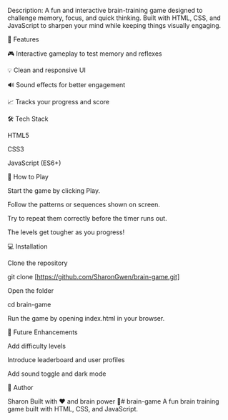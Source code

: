 Description:
A fun and interactive brain-training game designed to challenge memory, focus, and quick thinking. Built with HTML, CSS, and JavaScript to sharpen your mind while keeping things visually engaging.

🚀 Features

🎮 Interactive gameplay to test memory and reflexes

💡 Clean and responsive UI

🔊 Sound effects for better engagement

📈 Tracks your progress and score

🛠️ Tech Stack

HTML5

CSS3

JavaScript (ES6+)

🧩 How to Play

Start the game by clicking Play.

Follow the patterns or sequences shown on screen.

Try to repeat them correctly before the timer runs out.

The levels get tougher as you progress!

💻 Installation

Clone the repository

git clone [https://github.com/SharonGwen/brain-game.git]


Open the folder

cd brain-game


Run the game by opening index.html in your browser.

🌟 Future Enhancements

Add difficulty levels

Introduce leaderboard and user profiles

Add sound toggle and dark mode

👤 Author

Sharon
Built with ❤️ and brain power 🧠# brain-game
A fun brain training game built with HTML, CSS, and JavaScript.
